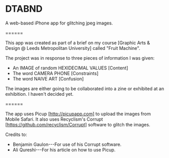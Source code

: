 DTABND
======

A web-based iPhone app for glitching jpeg images.

======

This app was created as part of a brief on my course [Graphic Arts & Design @ Leeds Metropolitan University]
called "Fruit Machine".

The project was in response to three pieces of information I was given:

 * An IMAGE of random HEXIDECIMAL VALUES [Content]
 * The word CAMERA PHONE [Constraints]
 * The word NAIVE ART [Confusion]

The images are either going to be collaborated into a zine or exhibited at an exhibition. I haven't decided yet.

======

The app uses Picup [http://picupapp.com] to upload the images from Mobile Safari.
It also uses Recyclism's Corrupt [https://github.com/recyclism/Corrupt] software to glitch the images.

Credits to:
 * Benjamin Gaulon---For use of his Corrupt software.
 * Ali Qureshi---For his article on how to use Picup.